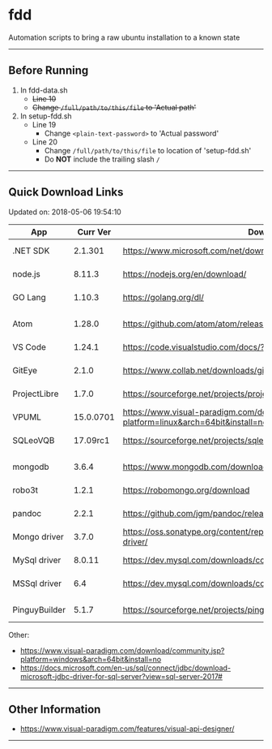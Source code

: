 # fdd
Automation scripts to bring a raw ubuntu installation to a known state

---

## Before Running

1. In fdd-data.sh
	- ~~Line 10~~
	- ~~Change `/full/path/to/this/file` to 'Actual path'~~
2. In setup-fdd.sh
	- Line 19
		- Change `<plain-text-password>` to 'Actual password'
	- Line 20
		- Change `/full/path/to/this/file` to location of 'setup-fdd.sh'
		- Do **NOT** include the trailing slash `/`

---

## Quick Download Links
Updated on: 2018-05-06 19:54:10

| App           | Curr Ver  | Download URL                                                                                |   Size |
| ------------- | --------- | ------------------------------------------------------------------------------------------- | ------:|
| .NET SDK      | 2.1.301   | https://www.microsoft.com/net/download/linux                                                | 155 MB |
| node.js       | 8.11.3    | https://nodejs.org/en/download/                                                             |  11 MB |
| GO Lang       | 1.10.3    | https://golang.org/dl/                                                                      | 126 MB |
|               |           |                                                                                             |        |
| Atom          | 1.28.0    | https://github.com/atom/atom/releases                                                       | 132 MB |
| VS Code       | 1.24.1    | https://code.visualstudio.com/docs/?dv=linux64                                              |  67 MB |
| GitEye        | 2.1.0     | https://www.collab.net/downloads/giteye#show-Linux                                          | 118 MB |
| ProjectLibre  | 1.7.0     | https://sourceforge.net/projects/projectlibre/files/ProjectLibre/                           |  15 MB |
| VPUML         | 15.0.0701 | https://www.visual-paradigm.com/download/community.jsp?platform=linux&arch=64bit&install=no | 500 MB |
| SQLeoVQB      | 17.09rc1  | https://sourceforge.net/projects/sqleo/files/SQLeoVQB/                                      | 1.5 MB |
|               |           |                                                                                             |        |
| mongodb       | 3.6.4     | https://www.mongodb.com/download-center#community                                           |  95 MB |
| robo3t        | 1.2.1     | https://robomongo.org/download                                                              |  35 MB |
| pandoc        | 2.2.1     | https://github.com/jgm/pandoc/releases                                                      |  26 MB |
| Mongo driver  | 3.7.0     | https://oss.sonatype.org/content/repositories/releases/org/mongodb/mongodb-driver/          |   1 MB |
| MySql driver  | 8.0.11    | https://dev.mysql.com/downloads/connector/j/                                                |   5 MB |
| MSSql driver  | 6.4       | https://dev.mysql.com/downloads/connector/j/                                                |   4 MB |
|               |           |                                                                                             |        |
| PinguyBuilder | 5.1.7     | https://sourceforge.net/projects/pinguy-os/files/ISO_Builder/                               |   5 MB |

Other:

- https://www.visual-paradigm.com/download/community.jsp?platform=windows&arch=64bit&install=no
- https://docs.microsoft.com/en-us/sql/connect/jdbc/download-microsoft-jdbc-driver-for-sql-server?view=sql-server-2017#

---

## Other Information
- https://www.visual-paradigm.com/features/visual-api-designer/

---
